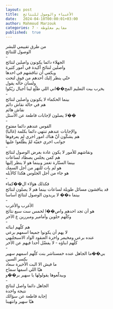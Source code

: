 ```yaml
---
layout: post
title:  الأغبياء والوصول للنتائج
date:   2024-04-10T00:00:01+03:00
author: Mahmoud Marzouk
categories: 7 - مفايم مغلوطة
published:  true
---
```

من طرق تقييمي للبشر\
الوصول للنتائج\
-\
الجهلاء دائما يكونون واصلين لنتائج\
واصلين لنتائج أكيدة في أمور كثيرة\
ويكفي أن تناقشهم في احدها\
حتّي ينظر إليك أحدهم من فوق لتحت\
ولسان حاله يقول\
يخرب بيت التعليم المج��اني اللي طلّع لينا أجيال زيّكوا\
-\
بينما الحكماء لا يكونون واصلين لنتائج\
هم في حالة نقاش دائم\
نقاش هائم\
لا يصلون لإجابات قاطعة عن الأسئل��\
-\
القوس عندهم دائما مفتوح\
والإجابات عندهم تنتهي دائما بكلمة (غالبا)\
هم يشكّون أنّ هناك امور اخري لم يعرفوها\
جوانب اخري خفيّة لمّ يطّلعوا عليها\
-\
ونقاشهم للأمور لا يكون عادة بغرض الوصول لنتائج\
هم كمن يجلس يصطاد لساعات\
بينما السنّارة تغمز وبينما هو لا ينظر إليها\
هو لم يات للنهر من أجل السمك\
هو جاء من أجل الجلوس هكذا كالأبله\
-\
فكذلك هؤلاء ال��كماء\
قد يناقشون مسائل طويلة لساعات بينما هم لا يصلون لنتائج\
بينما ه�� لا يريدون الوصول لنتائج أساسا\
-\
الأغرب والأغرب\
هو أن تجد احدهم واص��ا لخمس ست سبع نتائج\
وكلّهم حلوين وأمامير ومبررين ع الآخر\
-\
هم كلّهم ابنائه\
لا يهم أن يكونوا جميعا اسمهم برعي\
عنده برعي ومخيمر واخرة العنقود الواد الاسبجليهي\
كلّهم ابناؤه - لا يفضّل أحدا فيهم عن الآخر\
-\
بي��ما الجاهل عنده خمستاشر بنت كلّهم اسمهم سهير\
بكسر السين\
ما فيش الا البت الأخيرة سعاد\
هيّا اللي اسمها سماح\
وبيدلّعوها يقولولها يا سهير بر��و\
-\
الجاهل دائما واصل لنتائج\
نتيجة واحدة\
إجابة قاطعة عن سؤالك\
هيّا سهير وانتهينا
